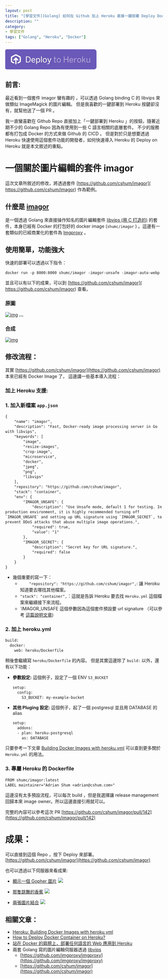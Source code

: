 ```yaml
---
layout: post
title: "[學習文件][Golang] 如何在 Github 加上 Heroku 直接一鍵部署 Deploy Docker Container"
description: ""
category: 
- 學習文件
tags: ["Golang", "Heroku", "Docker"]
---
```


![image-20220819112137025](../images/2021/image-20220819112137025.png)

## 前言:

最近看到一個套件 imagor 蠻有趣的 ，可以透過 Golang binding C 的 libvips 來做類似 ImageMagick 的圖片編輯。 但是我喜歡的一鍵部署到 Heroku 按鍵卻沒有，就幫他送了一個 PR 。

我一直蠻喜歡在 Github Repo 直接加上「一鍵部署到 Heroku 」的按鈕，隨著近期不少的 Golang Repo 因為有使用到一些 C 語言相關的底層套件。 不少的服務都有打包成 Docker 的方式來做 Github 的 CICD 。 但是對於只是想要透過 Heroku 快速使用這個套件功能的開發者，如何快速導入 Heroku 的 Deploy on Heroku 就是本文敘述的重點。

# 一個關於圖片編輯的套件 imagor

這次文章所敘述的修改，將透過套件 [https://github.com/cshum/imagor]( https://github.com/cshum/imagor) 作為範例。

## 什麼是 [imagor](https://github.com/cshum/imagor) 

是一個透過 Golang 來直接操作知名的圖片編輯套件 [libvips (用 C 打造的)](https://www.libvips.org/) 的套件，本身已經有 Docker 的打包好的 docker image (`shumc/imagor` ) 。這邊有一套類似的已經商業化的套件為 [Imgproxy](https://github.com/imgproxy/imgproxy) 。

## 使用簡單，功能強大

快速的部署可以透過以下指令：

```
docker run -p 8000:8000 shumc/imagor -imagor-unsafe -imagor-auto-webp
```

並且可以有以下的成果，可以到  [https://github.com/cshum/imagor]( https://github.com/cshum/imagor)  查看。

### 原圖

[![img](https://raw.githubusercontent.com/cshum/imagor/master/testdata/dancing-banana.gif)](https://raw.githubusercontent.com/cshum/imagor/master/testdata/dancing-banana.gif) [<img src="https://raw.githubusercontent.com/cshum/imagor/master/testdata/gopher-front.png" alt="img" style="zoom:33%;" />](https://raw.githubusercontent.com/cshum/imagor/master/testdata/gopher-front.png)

### 合成

[![img](https://raw.githubusercontent.com/cshum/imagor/master/testdata/demo5.gif)](https://raw.githubusercontent.com/cshum/imagor/master/testdata/demo5.gif)

## 修改流程：

其實 [https://github.com/cshum/imagor](https://github.com/cshum/imagor) 本來已經有 Docker Image 了， 這邊講一些基本導入流程：

### 加上 Heroku 支援:

### 1. 加入新檔案 `app.json` 

```
{
    "name": "imagor",
    "description": "Fast, Docker-ready image processing server in Go with libvips",
    "keywords": [
        "image",
        "resize-images",
        "crop-image",
        "microservice",
        "docker",
        "jpeg",
        "png",
        "libvips"
    ],
    "repository": "https://github.com/cshum/imagor",
    "stack": "container",
    "env": {
        "IMAGOR_UNSAFE": {
            "description": "Use Unsafe mode, default 1 for testing. In production environment, it is highly recommended turning off `IMAGOR_UNSAFE` and setting up URL signature using `IMAGOR_SECRET`, to prevent DDoS attacks that abuse multiple image operations.",
            "required": true,
            "value": "1"
        },
        "IMAGOR_SECRET": {
            "description": "Secret key for URL signature.",
            "required": false
        }
    }
}
```

- 幾個重要的寫一下：
  - `    "repository": "https://github.com/cshum/imagor",`:  讓 Heroku 知道要去哪找其他檔案。
  - `"stack": "container",`：這就是告訴 Heroku 要去找 `Heroku.yml` 這個檔案來繼續接下來流程。
  - `IMAGOR_UNSAFE 這個參數因為這個套件預設要 url signature （可以參考 [這篇說明文章](https://docs.aws.amazon.com/zh_tw/AmazonS3/latest/userguide/PresignedUrlUploadObject.html))

### 2. 加上 heroku.yml 

```
build:
  docker:
    web: heroku/Dockerfile
```

稍後會繼續寫 `heroku/Dockerfile` 的內容。 但是其實這邊除了 `build:` 以外，還有以下功能：

- **參數設定:** 這個例子，設定了一個 ENV `S3_BUCKET` 

  ```
  setup:
    config:
      S3_BUCKET: my-example-bucket
  ```

  

- **其他 Pluging 設定:** 這個例子，起了一個 postgresql 並且用 DATABASE 的 alias 

  ```
  setup:
    addons:
    - plan: heroku-postgresql
      as: DATABASE
  ```

只要參考一下文章 [Building Docker Images with heroku.yml](https://devcenter.heroku.com/articles/build-docker-images-heroku-yml) 可以查到更多關於 `Heroku.yml` 的用法。

### 3. 專屬 Heroku 的 Dockerfile

```
FROM shumc/imagor:latest
LABEL maintainer="Adrian Shum <adrian@cshum.com>"
```

這邊沒有太多預設流程，可以每次 build ，但是我選擇讓 release management 回歸本來 image owner。所以這邊直接引用就可以。

完整的內容可以參考這次 PR  [https://github.com/cshum/imagor/pull/142](https://github.com/cshum/imagor/pull/142)

# 成果：

可以直接到這個 Repo ，按下 Deploy 來部署。 [https://github.com/cshum/imagor](https://github.com/cshum/imagor)

也可以透過以下伺服器來看成果:

- [顯示一個 Gopher 圖片](https://imagor-kkdai.herokuapp.com/unsafe/fit-in/200x200/filters:fill(white)/https://raw.githubusercontent.com/cshum/imagor/master/testdata/gopher.png)
  ![](https://imagor-kkdai.herokuapp.com/unsafe/fit-in/200x200/filters:fill(white)/https://raw.githubusercontent.com/cshum/imagor/master/testdata/gopher.png)

- [那隻跳舞的香蕉](https://imagor-kkdai.herokuapp.com/unsafe/30x40:100x150/filters:fill(cyan)/raw.githubusercontent.com/cshum/imagor/master/testdata/dancing-banana.gif)
  ![](https://imagor-kkdai.herokuapp.com/unsafe/30x40:100x150/filters:fill(cyan)/raw.githubusercontent.com/cshum/imagor/master/testdata/dancing-banana.gif)

- [兩張圖片結合](https://imagor-kkdai.herokuapp.com/unsafe/fit-in/200x150/filters:fill(yellow):watermark(raw.githubusercontent.com/cshum/imagor/master/testdata/gopher-front.png,repeat,bottom,0,40,40)/raw.githubusercontent.com/cshum/imagor/master/testdata/dancing-banana.gif)
  ![](https://imagor-kkdai.herokuapp.com/unsafe/fit-in/200x150/filters:fill(yellow):watermark(raw.githubusercontent.com/cshum/imagor/master/testdata/gopher-front.png,repeat,bottom,0,40,40)/raw.githubusercontent.com/cshum/imagor/master/testdata/dancing-banana.gif)

  

## 相關文章：

- [Heroku: Building Docker Images with heroku.yml](https://devcenter.heroku.com/articles/build-docker-images-heroku-yml)
- [How to Deploy Docker Container on Heroku?](https://medium.com/featurepreneur/how-to-deploy-docker-container-on-heroku-part-2-eaaaf1027f0b)
- [站在 Docker 的肩膀上，部署任何語言的 Web 應用到 Heroku](https://medium.com/starbugs/deploy-any-web-application-to-heroku-with-docker-b64b9b0eb93)
- 兩套 Golang 寫的圖片編輯伺服器透過 [libvips](https://www.libvips.org/) 
  - [https://github.com/imgproxy/imgproxy](https://github.com/imgproxy/imgproxy)
  - [https://github.com/cshum/imagor](https://github.com/cshum/imagor)
